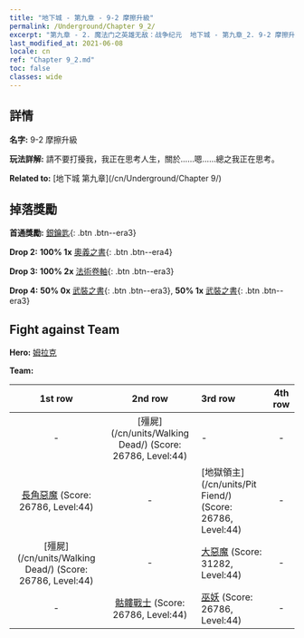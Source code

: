 ```yaml
---
title: "地下城 - 第九章 - 9-2 摩擦升級"
permalink: /Underground/Chapter 9_2/
excerpt: "第九章 - 2. 魔法门之英雄无敌：战争纪元  地下城 - 第九章_2. 9-2 摩擦升級"
last_modified_at: 2021-06-08
locale: cn
ref: "Chapter 9_2.md"
toc: false
classes: wide
---
```


## 詳情

 **名字:** 9-2 摩擦升級

 **玩法詳解:**       請不要打擾我，我正在思考人生，關於……嗯……總之我正在思考。

 **Related to:** [地下城 第九章](/cn/Underground/Chapter 9/)

## 掉落獎勵

 **首通獎勵:** [銀鑰匙](/cn/Items/con_693/){: .btn .btn--era3}

 **Drop 2:** **100% 1x** [奧義之書](/cn/Items/mat_39/){: .btn .btn--era4}

 **Drop 3:** **100% 2x** [法術卷軸](/cn/Items/con_694/){: .btn .btn--era3}

 **Drop 4:** **50% 0x** [武裝之書](/cn/Items/mat_32/){: .btn .btn--era3}, **50% 1x** [武裝之書](/cn/Items/mat_32/){: .btn .btn--era3}


## Fight against Team
 **Hero:** [姆拉克](/cn/heroes/Mullich/)

 **Team:**


  | 1st row | 2nd row | 3rd row | 4th row |
  |:----:|:----:|:----|:----:|
  | - | [殭屍](/cn/units/Walking Dead/) (Score: 26786, Level:44)  | - | - |
  | [長角惡魔](/cn/units/Demon/) (Score: 26786, Level:44)  | - | [地獄領主](/cn/units/Pit Fiend/) (Score: 26786, Level:44)  | - |
  | [殭屍](/cn/units/Walking Dead/) (Score: 26786, Level:44)  | - | [大惡魔](/cn/units/Devil/) (Score: 31282, Level:44)  | - |
  | - | [骷髏戰士](/cn/units/Skeleton/) (Score: 26786, Level:44)  | [巫妖](/cn/units/Lich/) (Score: 26786, Level:44)  | - |


